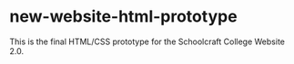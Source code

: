 # new-website-html-prototype
This is the final HTML/CSS prototype for the Schoolcraft College Website 2.0.
